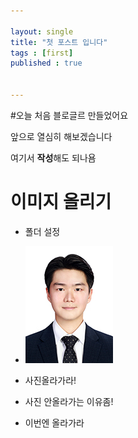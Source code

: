```yaml
---

layout: single
title: "첫 포스트 입니다"
tags : [first]
published : true


---
```




#오늘 처음 블로글르 만들었어요

앞으로 열심히 해보겠습니다

여기서 **작성**해도 되나욤



# 이미지 올리기



* 폴더 설정
* ![박강민-증](https://raw.githubusercontent.com/landgm/image/image/img/박강민-증.jpg)

* 사진올라가라!
* 사진 안올라가는 이유좀!
* 이번엔 올라가라




